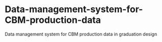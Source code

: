 # Data-management-system-for-CBM-production-data
Data management system for CBM production data in graduation design
